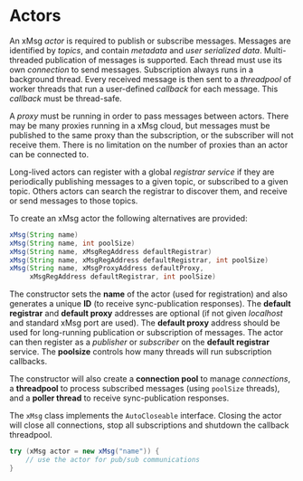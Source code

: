 # Actors

An xMsg *actor* is required to publish or subscribe messages.
Messages are identified by *topics*,
and contain *metadata* and *user serialized data*.
Multi-threaded publication of messages is supported.
Each thread must use its own *connection* to send messages.
Subscription always runs in a background thread.
Every received message is then sent to a *threadpool* of worker threads
that run a user-defined *callback* for each message.
This *callback* must be thread-safe.

A *proxy* must be running in order to pass messages between actors.
There may be many proxies running in a xMsg cloud,
but messages must be published to the same proxy than the subscription,
or the subscriber will not receive them.
There is no limitation on the number of proxies than an actor can be connected to.

Long-lived actors can register with a global *registrar service*
if they are periodically publishing messages to a given topic,
or subscribed to a given topic.
Others actors can search the registrar to discover them,
and receive or send messages to those topics.

To create an xMsg actor the following alternatives are provided:

```java
xMsg(String name)
xMsg(String name, int poolSize)
xMsg(String name, xMsgRegAddress defaultRegistrar)
xMsg(String name, xMsgRegAddress defaultRegistrar, int poolSize)
xMsg(String name, xMsgProxyAddress defaultProxy,
     xMsgRegAddress defaultRegistrar, int poolSize)
```

The constructor sets the **name** of the actor (used for registration)
and also generates a unique **ID** (to receive sync-publication responses).
The **default registrar** and **default proxy** addresses are optional
(if not given *localhost* and standard xMsg port are used).
The **default proxy** address should be used
for long-running publication or subscription of messages.
The actor can then register as a *publisher* or *subscriber*
on the **default registrar** service.
The **poolsize** controls how many threads will run subscription callbacks.

The constructor will also create a **connection pool** to manage *connections*,
a **threadpool** to process subscribed messages (using `poolSize` threads),
and a **poller thread** to receive sync-publication responses.

The `xMsg` class implements the `AutoCloseable` interface.
Closing the actor will close all connections,
stop all subscriptions and shutdown the callback threadpool.

```java
try (xMsg actor = new xMsg("name")) {
    // use the actor for pub/sub communications
}
```
